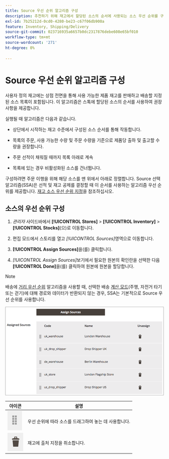 ```yaml
---
title: Source 우선 순위 알고리즘 구성
description: 추천하기 위해 재고에서 할당된 소스의 순서에 사용되는 소스 우선 순위를 구성하는 방법에 대해 알아보십시오.
exl-id: 7b25212d-0cd0-4280-be23-c67f06db900a
feature: Inventory, Shipping/Delivery
source-git-commit: 023716935a6657b0dc2317876debe608e65bf010
workflow-type: tm+mt
source-wordcount: '271'
ht-degree: 0%

---
```


# Source 우선 순위 알고리즘 구성

사용자 정의 재고에는 상점 전면을 통해 사용 가능한 제품 재고를 판매하고 배송할 지정된 소스 목록이 포함됩니다. 이 알고리즘은 스톡에 할당된 소스의 순서를 사용하여 권장 사항을 제공합니다.

실행될 때 알고리즘은 다음과 같습니다.

- 상단에서 시작하는 재고 수준에서 구성된 소스 순서를 통해 작동합니다.

- 목록의 주문, 사용 가능한 수량 및 주문 수량을 기준으로 제품당 출하 및 출고할 수량을 권장합니다.

- 주문 선적이 채워질 때까지 목록 아래로 계속

- 목록에 있는 경우 비활성화된 소스를 건너뜁니다.

구성하려면 주문 이행을 위해 해당 소스를 맨 위에서 아래로 정렬합니다. Source 선택 알고리즘(SSA)은 선적 및 재고 공제를 결정할 때 이 순서를 사용하는 알고리즘 우선 순위를 제공합니다. [재고 소스 우선 순위 지정](stocks-prioritize-sources.md)을 참조하십시오.

## 소스의 우선 순위 구성

1. _관리자_ 사이드바에서 **[!UICONTROL Stores]** > **[!UICONTROL Inventory]** > **[!UICONTROL Stocks]**(으)로 이동합니다.

1. 편집 모드에서 스토리를 열고 _[!UICONTROL Sources]_&#x200B;영역으로 이동합니다.

1. **[!UICONTROL Assign Sources]**&#x200B;을(를) 클릭합니다.

1. _[!UICONTROL Assign Sources]_&#x200B;보기에서 필요한 원본의 확인란을 선택한 다음&#x200B;**[!UICONTROL Done]**&#x200B;을(를) 클릭하여 원본에 원본을 할당합니다.

>[!NOTE]
>
>배송에 [거리 우선 순위](distance-priority-algorithm.md) 알고리즘을 사용할 때, 선택한 배송 [계산 모드](distance-priority-algorithm.md)(주행, 자전거 타기 또는 걷기)에 대해 경로와 데이터가 반환되지 않는 경우, SSA는 기본적으로 Source 우선 순위를 사용합니다.

![우선 순위 지정 후 Source 순서](assets/inventory-stock-priority-after.png)

| 아이콘 | 설명 |
|----------------------------------------------|----------------------------------------------------------------|
| ![우선 순위를 설정할 아이콘을 끌어서 놓기](assets/icon-drag-and-drop-action.png) | 우선 순위에 따라 소스를 드래그하여 놓는 데 사용합니다. |
| ![소스 할당을 취소하려면 아이콘을 클릭합니다](assets/icon-delete-action.png) | 재고에 출처 지정을 취소합니다. |
